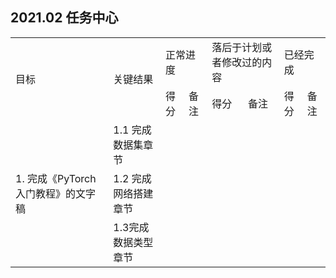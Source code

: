 ## 2021.02 任务中心
<table>
  <tr>
    <td rowspan="2">目标</td>
    <td rowspan="2">关键结果</td>
    <td colspan="2">正常进度</td>
    <td colspan="2">落后于计划或者修改过的内容</td>
    <td colspan="2">已经完成</td>
  </tr>
  
  <tr>
    <td>得分</td>
    <td>备注</td>
    <td>得分</td>
    <td>备注</td>
    <td>得分</td>
    <td>备注</td>
  </tr>
  
  <tr>
  <td rowspan="3">1. 完成《PyTorch入门教程》的文字稿</td>
  <td>1.1 完成数据集章节</td>
  <td></td>
  <td></td>
  <td></td>
  <td></td>
  <td></td>
  <td></td>
  </tr>
    
  <tr>
  <td>1.2 完成网络搭建章节</td>
  <td></td>
  <td></td>
  <td></td>
  <td></td>
  <td></td>
  <td></td>
  </tr>
  
  <tr>
  <td>1.3完成数据类型章节</td>
  <td></td>
  <td></td>
  <td></td>
  <td></td>
  <td></td>
  <td></td>
  </tr>
  
  
  
  
</table>



